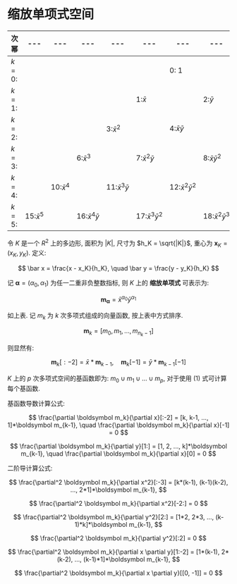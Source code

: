 # 缩放单项式空间
<font size = 1>

|次幂 |--- |--- |--- |--- |--- |--- |--- |--- |--- |--- |--- |
|--- |--- |--- |--- |--- |--- |--- |--- |--- |--- |--- |--- |
|$k=0$: |    |   |   |    |    | 0: $1$ |    |    |    |    |    |
|$k=1$: |     |    |    |    |  1:$\bar x$ |    |  2:$\bar y$
|$k=2$: |     |    |    |  3:${\bar x}^2$ |    |  4:$\bar x\bar y$ |    | 5:${\bar y}^2$
|$k=3$: |     |    |  6:${\bar x}^3$ |    |  7:${\bar x}^2\bar y$ |    | 8:$\bar x{\bar y}^2$ |    |  9:${\bar y}^3$
|$k=4$: |     |  10:${\bar x}^4$ |    |  11:${\bar x}^3\bar y$ |    | 12:${\bar x}^2{\bar y}^2$ |    |  13:${\bar x}{\bar y}^3$ |    | 14:${\bar y}^4$
|$k=5$: |   15:${\bar x}^5$ |    |  16:${\bar x}^4\bar y$ |    | 17:${\bar x}^3{\bar y}^2$ |    | 18:${\bar x}^2{\bar y}^3$ |    | 19:${\bar x}{\bar y}^4$ |    |  20:${\bar y}^5$|
</font>

令 $K$ 是一个 $R^2$ 上的多边形, 面积为 $|K|$, 尺寸为 $h_K = \sqrt{|K|}$, 
重心为 $\boldsymbol x_K = (x_K, y_K)$. 定义:

$$
\bar x = \frac{x - x_K}{h_K}, \quad \bar y = \frac{y - y_K}{h_K}
$$

记 $\boldsymbol \alpha = (\alpha_0, \alpha_1)$ 为任一二重非负整数指标, 
则 $K$ 上的 **缩放单项式** 可表示为:

$$
\boldsymbol m_{\boldsymbol \alpha} = \bar{x}^{\alpha_0} \bar{y}^{\alpha_1}
$$

如上表. 记 $m_k$ 为 $k$ 次多项式组成的向量函数, 按上表中方式排序.

$$
\boldsymbol m_k = [m_0, m_1, ..., m_{n_k-1}]
$$

则显然有:

$$
\boldsymbol m_k[:-2] = \bar x * \boldsymbol m_{k-1}, \quad 
\boldsymbol m_k[-1] = \bar y * \boldsymbol m_{k-1}[-1]
\tag{1}
$$

$K$ 上的 $p$ 次多项式空间的基函数即为: 
$m_0 \cup m_1 \cup ...\cup m_p$, 对于使用 $(1)$ 式可计算每个基函数.

基函数导数计算公式:

$$
\frac{\partial \boldsymbol m_k}{\partial x}[:-2] = 
[k, k-1, ..., 1]*\boldsymbol m_{k-1}, \quad 
\frac{\partial \boldsymbol m_k}{\partial x}[-1] = 0
$$

$$
\frac{\partial \boldsymbol m_k}{\partial y}[1:] = 
[1, 2, ..., k]*\boldsymbol m_{k-1}, \quad
\frac{\partial \boldsymbol m_k}{\partial x}[0] = 0
$$

二阶导计算公式:

$$
\frac{\partial^2 \boldsymbol m_k}{\partial x^2}[:-3] = 
[k*(k-1), (k-1)(k-2), ..., 2*1]*\boldsymbol m_{k-1}, 
$$

$$
\frac{\partial^2 \boldsymbol m_k}{\partial x^2}[-2:] = 0
$$

$$
\frac{\partial^2 \boldsymbol m_k}{\partial y^2}[2:] = 
[1*2, 2*3, ..., (k-1)*k]*\boldsymbol m_{k-1},
$$

$$
\frac{\partial^2 \boldsymbol m_k}{\partial y^2}[:2] = 0
$$

$$
\frac{\partial^2 \boldsymbol m_k}{\partial x \partial y}[1:-2] = 
[1*(k-1), 2*(k-2), ..., (k-1)*1]*\boldsymbol m_{k-1},
$$

$$
\frac{\partial^2 \boldsymbol m_k}{\partial x \partial y}[[0, -1]] = 0
$$



























